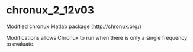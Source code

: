 # chronux_2_12v03
Modified chronux Matlab package (http://chronux.org/)

Modifications allows Chronux to run when there is only a single frequency to evaluate.